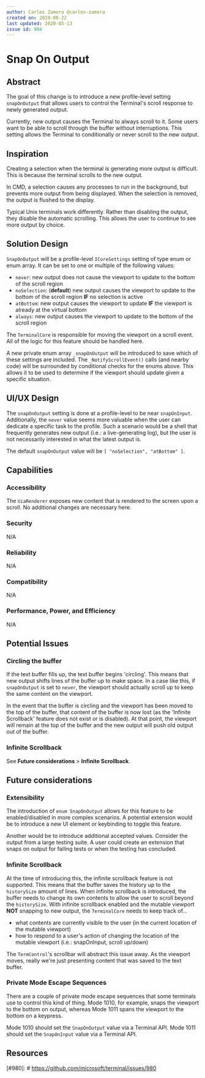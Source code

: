 ```yaml
---
author: Carlos Zamora @carlos-zamora
created on: 2019-08-22
last updated: 2020-05-13
issue id: 980
---
```


# Snap On Output

## Abstract

The goal of this change is to introduce a new profile-level setting `snapOnOutput` that allows users to control the Terminal's scroll response to newly generated output.

Currently, new output causes the Terminal to always scroll to it. Some users want to be able to scroll through the buffer without interruptions. This setting allows the Terminal to conditionally or never scroll to the new output.

## Inspiration

Creating a selection when the terminal is generating more output is difficult. This is because the terminal scrolls to the new output.

In CMD, a selection causes any processes to run in the background, but prevents more output from being displayed. When the selection is removed, the output is flushed to the display.

Typical Unix terminals work differently. Rather than disabling the output, they disable the automatic scrolling. This allows the user to continue to see more output by choice.

## Solution Design

`SnapOnOutput` will be a profile-level `ICoreSettings` setting of type enum or enum array. It can be set to one or multiple of the following values:
- `never`: new output does not cause the viewport to update to the bottom of the scroll region
- `noSelection`: (**default**) new output causes the viewport to update to the bottom of the scroll region **IF** no selection is active
- `atBottom`: new output causes the viewport to update **IF** the viewport is already at the virtual bottom
- `always`: new output causes the viewport to update to the bottom of the scroll region

The `TerminalCore` is responsible for moving the viewport on a scroll event. All of the logic for this feature should be handled here.

A new private enum array `_snapOnOutput` will be introduced to save which of these settings are included. The `_NotifyScrollEvent()` calls (and nearby code) will be surrounded by conditional checks for the enums above. This allows it to be used to determine if the viewport should update given a specific situation.

## UI/UX Design

The `snapOnOutput` setting is done at a profile-level to be near `snapOnInput`. Additionally, the `never` value seems more valuable when the user can dedicate a specific task to the profile. Such a scenario would be a shell that frequently generates new output (i.e.: a live-generating log), but the user is not necessarily interested in what the latest output is.

The default `snapOnOutput` value will be `[ "noSelection", "atBottom" ]`.

## Capabilities

### Accessibility

The `UiaRenderer` exposes new content that is rendered to the screen upon a scroll. No additional changes are necessary here.

### Security

N/A

### Reliability

N/A

### Compatibility

N/A

### Performance, Power, and Efficiency

N/A

## Potential Issues

### Circling the buffer
If the text buffer fills up, the text buffer begins 'circling'. This means that new output shifts lines of the buffer up to make space. In a case like this, if `snapOnOutput` is set to `never`, the viewport should actually scroll up to keep the same content on the viewport.

In the event that the buffer is circling and the viewport has been moved to the top of the buffer, that content of the buffer is now lost (as the 'Infinite Scrollback' feature does not exist or is disabled). At that point, the viewport will remain at the top of the buffer and the new output will push old output out of the buffer.

### Infinite Scrollback
See **Future considerations** > **Infinite Scrollback**.

## Future considerations

### Extensibility
The introduction of `enum SnapOnOutput` allows for this feature to be enabled/disabled in more complex scenarios. A potential extension would be to introduce a new UI element or keybinding to toggle this feature.

Another would be to introduce additional accepted values. Consider the output from a large testing suite. A user could create an extension that snaps on output for failing tests or when the testing has concluded.

### Infinite Scrollback
At the time of introducing this, the infinite scrollback feature is not supported. This means that the buffer saves the history up to the `historySize` amount of lines. When infinite scrollback is introduced, the buffer needs to change its own contents to allow the user to scroll beyond the `historySize`. With infinite scrollback enabled and the mutable viewport **NOT** snapping to new output, the `TerminalCore` needs to keep track of...
- what contents are currently visible to the user (in the current location of the mutable viewport)
- how to respond to a user's action of changing the location of the mutable viewport (i.e.: snapOnInput, scroll up/down)

The `TermControl`'s scrollbar will abstract this issue away. As the viewport moves, really we're just presenting content that was saved to the text buffer.

### Private Mode Escape Sequences
There are a couple of private mode escape sequences that some terminals use to control this kind of thing. Mode 1010, for example, snaps the viewport to the bottom on output, whereas Mode 1011 spans the viewport to the bottom on a keypress.

Mode 1010 should set the `SnapOnOutput` value via a Terminal API.
Mode 1011 should set the `SnapOnInput` value via a Terminal API.

## Resources

[#980]: # https://github.com/microsoft/terminal/issues/980
